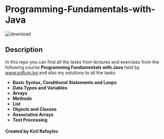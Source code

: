 # __Programming-Fundamentals-with-Java__

![download](https://user-images.githubusercontent.com/120650256/208385967-841e4379-1de7-4309-8cc5-3e7b546d613c.jpeg)





## __**Description**__




In this repo you can find all the tasks from lectures and exercises from the following course __Programming Fundamentals with Java__ held by www.softuni.bg and also my solutions to all the tasks.
- __Basic Syntax, Conditional Statements and Loops__
- __Data Types and Variables__
- __Arrays__
- __Methods__
- __List__
- __Objects and Classes__
- __Associative Arrays__
- __Text Processing__




#### __**Created by**__  Kiril Rafaylov





